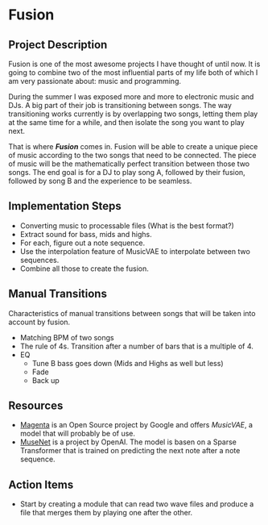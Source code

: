 # Fusion

## Project Description

Fusion is one of the most awesome projects I have thought of until now. It is going to combine two of the most influential parts of my life both of which I am very passionate about: music and programming.

During the summer I was exposed more and more to electronic music and DJs. A big part of their job is transitioning between songs. The way transitioning works currently is by overlapping two songs, letting them play at the same time for a while, and then isolate the song you want to play next.

That is where __*Fusion*__ comes in. Fusion will be able to create a unique piece of music according to the two songs that need to be connected. The piece of music will be the mathematically perfect transition between those two songs. The end goal is for a DJ to play song A, followed by their fusion, followed by song B and the experience to be seamless.

## Implementation Steps

- Converting music to processable files (What is the best format?)
- Extract sound for bass, mids and highs.
- For each, figure out a note sequence.
- Use the interpolation feature of MusicVAE to interpolate between two sequences.
- Combine all those to create the fusion.

## Manual Transitions

Characteristics of manual transitions between songs that will be taken into account by fusion.
- Matching BPM of two songs
- The rule of 4s. Transition after a number of bars that is a multiple of 4.
- EQ
  - Tune B bass goes down (Mids and Highs as well but less)
  - Fade
  - Back up

## Resources

- [Magenta](https://github.com/tensorflow/magenta) is an Open Source project by Google and offers _MusicVAE_, a model that will probably be of use.
- [MuseNet](https://openai.com/blog/musenet/) is a project by OpenAI. The model is basen on a Sparse Transformer that is trained on predicting the next note after a note sequence.

## Action Items

- Start by creating a module that can read two wave files and produce a file that merges them by playing one after the other.
